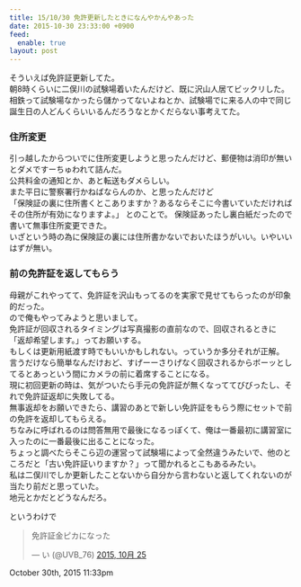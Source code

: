 ```yaml
---
title: 15/10/30 免許更新したときになんやかんやあった
date: 2015-10-30 23:33:00 +0900
feed:
  enable: true
layout: post
---
```

<p>      そういえば免許証更新してた。<br>      朝8時くらいに二俣川の試験場着いたんだけど、既に沢山人居てビックリした。      相鉄って試験場なかったら儲かってないよねとか、試験場でに来る人の中で同じ誕生日の人どんくらいいるんだろうなとかくだらない事考えてた。    </p>    <h3>住所変更</h3>    <p>      引っ越したからついでに住所変更しようと思ったんだけど、郵便物は消印が無いとダメですーちゅわれて詰んだ。<br>      公共料金の通知とか、あと転送もダメらしい。<br>      また平日に警察署行かねばならんのか、と思ったんだけど<br>      「保険証の裏に住所書くとこありますか？あるならそこに今書いていただければその住所が有効になりますよ。」      とのことで。 保険証あったし裏白紙だったので書いて無事住所変更できた。<br>      いざという時の為に保険証の裏には住所書かないでおいたほうがいい。いやいいはずが無い。    </p>    <h3>前の免許証を返してもらう</h3>    <p>      母親がこれやってて、免許証を沢山もってるのを実家で見せてもらったのが印象的だった。<br>      ので俺もやってみようと思いまして。<br>      免許証が回収されるタイミングは写真撮影の直前なので、回収されるときに      「返却希望します。」ってお願いする。<br>      もしくは更新用紙渡す時でもいいかもしれない。っていうか多分それが正解。<br>      言うだけなら簡単なんだけおど、すげーーさりげなく回収されるからボーッとしてるとあっという間にカメラの前に着席することになる。<br>      現に初回更新の時は、気がついたら手元の免許証が無くなっててびびったし、それで免許証返却に失敗してる。<br>      無事返却をお願いできたら、講習のあとで新しい免許証をもらう際にセットで前の免許を返却してもらえる。<br>      ちなみに呼ばれるのは問答無用で最後になるっぽくて、俺は一番最初に講習室に入ったのに一番最後に出ることになった。<br>      ちょっと調べたらそこら辺の運営って試験場によって全然違うみたいで、他のところだと「古い免許証いりますか？」って聞かれるとこもあるみたい。<br>      私は二俣川でしか更新したことないから自分から言わないと返してくれないのが当たり前だと思っていた。<br>      地元とかだとどうなんだろ。    </p>    <p>というわけで</p>    <blockquote class="twitter-tweet" lang="ja">      <p lang="ja" dir="ltr">免許証金ピカになった</p>      — い (@UVB_76)      <a href="https://twitter.com/UVB_76/status/658087792489009152" target="_blank">2015, 10月 25</a>    </blockquote>    <script async src="//platform.twitter.com/widgets.js" charset="utf-8"></script>    <div id="footer">      <span id="timestamp"> October 30th, 2015 11:33pm </span>    </div>
